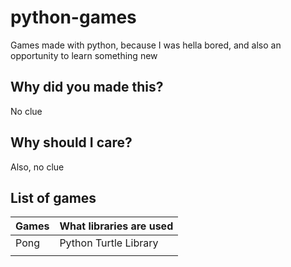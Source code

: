 # python-games
Games made with python, because I was hella bored, and also an opportunity to learn something new

## Why did you made this?
No clue

## Why should I care?
Also, no clue

## List of games

| Games | What libraries are used |
|---|---|
| Pong | Python Turtle Library |
|  |  |
